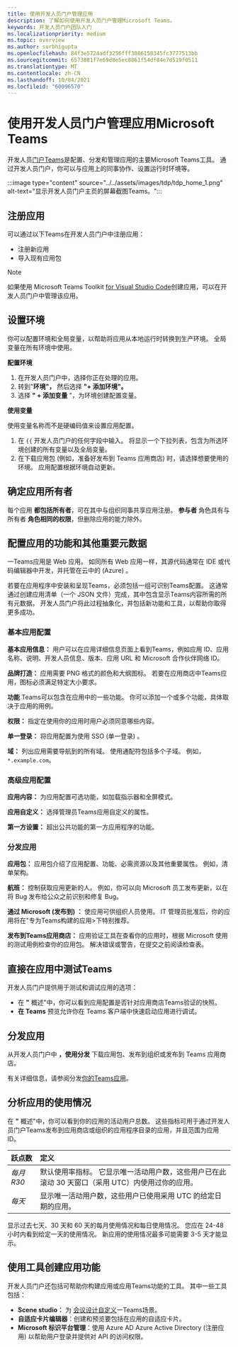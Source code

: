 ```yaml
---
title: 使用开发人员门户管理应用
description: 了解如何使用开发人员门户管理Microsoft Teams。
keywords: 开发人员门户团队入门
ms.localizationpriority: medium
ms.topic: overview
ms.author: surbhigupta
ms.openlocfilehash: 84f3e5724adf3256fff3086158345fc3777513bb
ms.sourcegitcommit: 6573881f7e69d8e5ec8861f54df84e7d519f0511
ms.translationtype: MT
ms.contentlocale: zh-CN
ms.lasthandoff: 10/04/2021
ms.locfileid: "60096570"
---
```

# <a name="manage-your-apps-with-the-developer-portal-for-microsoft-teams"></a>使用开发人员门户管理应用Microsoft Teams

开发人员<a href="https://dev.teams.microsoft.com" target="_blank">门户Teams</a>是配置、分发和管理应用的主要Microsoft Teams工具。 通过开发人员门户，你可以与应用上的同事协作、设置运行时环境等。

:::image type="content" source="../../assets/images/tdp/tdp_home_1.png" alt-text="显示开发人员门户主页的屏幕截图Teams。":::

## <a name="register-an-app"></a>注册应用

可以通过以下Teams在开发人员门户中注册应用：

* 注册新应用
* 导入现有应用包

> [!NOTE]
> 如果使用 Microsoft Teams Toolkit [for Visual Studio Code](https://marketplace.visualstudio.com/items?itemName=TeamsDevApp.ms-teams-vscode-extension)创建应用，可以在开发人员门户中管理该应用。

## <a name="set-up-an-environment"></a>设置环境

你可以配置环境和全局变量，以帮助将应用从本地运行时转换到生产环境。 全局变量在所有环境中使用。

**配置环境**

1. 在开发人员门户中，选择你正在处理的应用。
2. 转到"**环境"，** 然后选择 **"+ 添加环境"。**
3. 选择 **" + 添加变量** "，为环境创建配置变量。

**使用变量**

使用变量名称而不是硬编码值来设置应用配置。

1. 在 `{{` 开发人员门户的任何字段中输入。 将显示一个下拉列表，包含为所选环境创建的所有变量以及全局变量。  
1. 在下载应用包 (例如，准备好发布到 Teams 应用商店) 时，请选择想要使用的环境。 应用配置根据环境自动更新。 

## <a name="identify-app-owners"></a>确定应用所有者

每个应用 **都包括所有者**，可在其中与组织同事共享应用注册。 **参与者** 角色具有与所有者 **角色相同的权限**，但删除应用的能力除外。

## <a name="configure-your-apps-capabilities-and-other-important-metadata"></a>配置应用的功能和其他重要元数据

一Teams应用是 Web 应用。 如同所有 Web 应用一样，其源代码通常在 IDE 或代码编辑器中开发，并托管在云中的 (Azure) 。

若要在应用程序中安装和呈现Teams，必须包括一组可识别Teams配置。 这通常通过创建应用清单（一个 JSON 文件）完成，其中包含显示Teams内容所需的所有元数据。 开发人员门户将此过程抽象化，并包括新功能和工具，以帮助你取得更多成功。

### <a name="basic-app-configuration"></a>基本应用配置 

**基本应用信息：** 用户可以在应用详细信息页面上看到Teams，例如应用 ID、应用名称、说明、开发人员信息、版本、应用 URL 和 Microsoft 合作伙伴网络 ID。

**品牌打造：** 应用需要 PNG 格式的颜色和大纲图标。 若要在应用商店中Teams应用，图标必须满足特定大小要求。

**功能** Teams可以包含在应用中的一些功能。 你可以添加一个或多个功能，具体取决于应用的用例。

**权限：** 指定在使用你的应用时用户必须同意哪些内容。

**单一登录：** 将应用配置为使用 SSO (单一登录) 。

**域：** 列出应用需要导航到的所有域。 使用通配符包括多个子域。 例如，`*.example.com`。

### <a name="advanced-app-configuration"></a>高级应用配置

**应用内容：** 为应用配置可选功能，如加载指示器和全屏模式。

**应用自定义：** 选择管理员Teams应用自定义的属性。

**第一方设置：** 超出公共功能的第一方应用程序的功能。

### <a name="distribute-your-app"></a>分发应用

**应用包：** 应用包介绍了应用配置、功能、必需资源以及其他重要属性。 例如，清单架构。

**航班：** 控制获取应用更新的人。 例如，你可以向 Microsoft 员工发布更新，以在将 Bug 发布给公众之前识别和修复 Bug。

**通过 Microsoft (发布到) ：** 使应用可供组织人员使用。 IT 管理员批准后，你的应用将在"专为Teams构建的应用>下特别推荐。

**发布到Teams应用商店：** 应用验证工具在查看你的应用时，根据 Microsoft 使用的测试用例检查你的应用包。 解决错误或警告，在提交之前阅读检查表。

## <a name="test-your-app-directly-in-teams"></a>直接在应用中测试Teams

开发人员门户提供用于测试和调试应用的选项：

* 在 **"** 概述"中，你可以看到应用配置是否针对应用商店Teams验证的快照。
* **在 Teams** 预览允许你在 Teams 客户端中快速启动应用进行调试。

## <a name="distribute-your-app"></a>分发应用

从开发人员门户中 **，使用分发** 下载应用包、发布到组织或发布到 Teams 应用商店。

有关详细信息，请参阅分发[你的Teams应用](~/concepts/deploy-and-publish/apps-publish-overview.md)。

## <a name="analyze-your-apps-usage"></a>分析应用的使用情况

在 **"** 概述"中，你可以看到你的应用的活动用户总数。 这些指标可用于通过开发人员门户Teams发布到应用商店或组织的应用程序目录的应用，并且范围为应用 ID。

| 跃点数 | 定义 |
| :-----------------------| :------------------------------------------------------------------------------------------------------|
| *每月 R30* | 默认使用率指标。 它显示唯一活动用户数，这些用户已在此滚动 30 天窗口（采用 UTC）内使用过你的应用。 |
| *每天* | 显示唯一活动用户数，这些用户已使用采用 UTC 的给定日期的应用。 |

显示过去七天、30 天和 60 天的每月使用情况和每日使用情况。 您应在 24-48 小时内看到给定一天的使用情况。 新应用的使用情况最多可能需要 3-5 天才能显示。

## <a name="use-tools-to-create-app-features"></a>使用工具创建应用功能

开发人员门户还包括可帮助你构建应用或应用Teams功能的工具。 其中一些工具包括：

* **Scene studio：** 为 [会议设计自定义](~/apps-in-teams-meetings/teams-together-mode.md)一Teams场景。
* **自适应卡片编辑器**：创建和预览要包括在应用的自适应卡片。
* **Microsoft 标识平台管理**：使用 Azure AD Azure Active Directory (注册应用) 以帮助用户登录并提供对 API 的访问权限。
